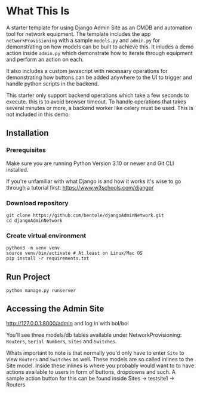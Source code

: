 # What This Is
A starter template for using Django Admin Site as an CMDB and automation tool for network equipment. The template includes the app `networkProvisioning`
with a sample `models.py` and `admin.py` for demonstrating on how models can be built to achieve this. It inludes a demo action inside `admin.py`
which demonstrate how to iterate through equipment and perform an action on each.

It also includes a custom javascript with necessary operations for demonstrating how buttons can be added anywhere to the UI to trigger and handle python scripts in the backend.

This starter only support backend operations which take a few seconds to execute. this is to avoid browser timeout. To handle operations that takes several minutes or more, a backend worker like celery must be used.
This is not included in this demo.

## Installation

### Prerequisites

Make sure you are running Python Version 3.10 or newer and Git CLI installed.

If you're unfamiliar with what Django is and how it works it's wise to go through a tutorial first: https://www.w3schools.com/django/

### Download repository

```
git clone https://github.com/bentole/djangoAdminNetwork.git
cd djangoAdminNetwork
```

### Create virtual environment
```
python3 -m venv venv
source venv/bin/activate # At least on Linux/Mac OS
pip install -r requirements.txt
```

## Run Project

`python manage.py runserver`

## Accessing the Admin Site

http://127.0.0.1:8000/admin and log in with bol/bol

You'll see three models/db tables available under NetworkProvisioning: `Routers`, `Serial Numbers`, `Sites` and `Switches`. 

Whats important to note is that normally you'd only have to enter `Site` to view `Routers` and `Switches` as well. These models are so called inlines to the Site model. Inside these inlines is where you probably would want to to have actions available to users in form of buttons, dropdowns and such. A sample action button for this can be found inside Sites -> testsite1 -> Routers
